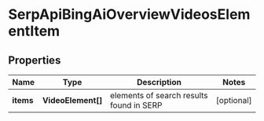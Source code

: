 # SerpApiBingAiOverviewVideosElementItem

## Properties

| Name | Type | Description | Notes |
|------------ | ------------- | ------------- | -------------|
**items** | **VideoElement[]** | elements of search results found in SERP |[optional]|